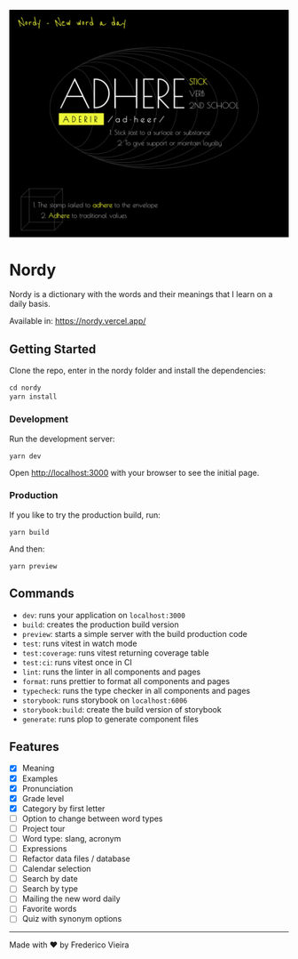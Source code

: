<p align="center">
  <img src=".github/assets/nordy.png" alt="Nordy screenshot" />
</p>

# Nordy

Nordy is a dictionary with the words and their meanings that I learn on a daily basis.

Available in: https://nordy.vercel.app/

## Getting Started

Clone the repo, enter in the nordy folder and install the dependencies:

```
cd nordy
yarn install
```

### Development

Run the development server:

```
yarn dev
```

Open [http://localhost:3000](http://localhost:3000) with your browser to see the initial page.

### Production

If you like to try the production build, run:

```
yarn build
```

And then:

```
yarn preview
```

## Commands

- `dev`: runs your application on `localhost:3000`
- `build`: creates the production build version
- `preview`: starts a simple server with the build production code
- `test`: runs vitest in watch mode
- `test:coverage`: runs vitest returning coverage table
- `test:ci`: runs vitest once in CI
- `lint`: runs the linter in all components and pages
- `format`: runs prettier to format all components and pages
- `typecheck`: runs the type checker in all components and pages
- `storybook`: runs storybook on `localhost:6006`
- `storybook:build`: create the build version of storybook
- `generate`: runs plop to generate component files

## Features

- [x] Meaning
- [x] Examples
- [x] Pronunciation
- [x] Grade level
- [x] Category by first letter
- [ ] Option to change between word types
- [ ] Project tour
- [ ] Word type: slang, acronym
- [ ] Expressions
- [ ] Refactor data files / database
- [ ] Calendar selection
- [ ] Search by date
- [ ] Search by type
- [ ] Mailing the new word daily
- [ ] Favorite words
- [ ] Quiz with synonym options 

---

Made with ♥️ by Frederico Vieira
